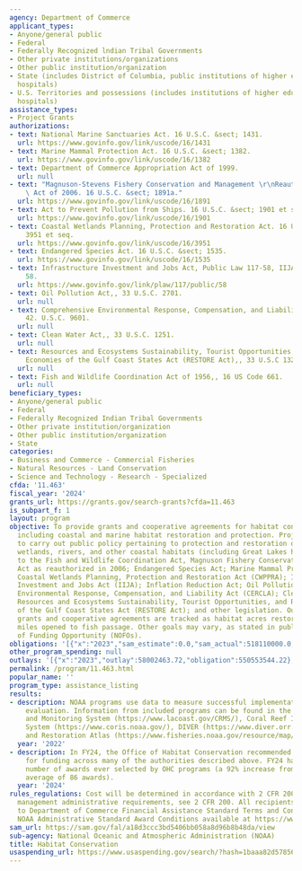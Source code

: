 ```yaml
---
agency: Department of Commerce
applicant_types:
- Anyone/general public
- Federal
- Federally Recognized lndian Tribal Governments
- Other private institutions/organizations
- Other public institution/organization
- State (includes District of Columbia, public institutions of higher education and
  hospitals)
- U.S. Territories and possessions (includes institutions of higher education and
  hospitals)
assistance_types:
- Project Grants
authorizations:
- text: National Marine Sanctuaries Act. 16 U.S.C. &sect; 1431.
  url: https://www.govinfo.gov/link/uscode/16/1431
- text: Marine Mammal Protection Act. 16 U.S.C. &sect; 1382.
  url: https://www.govinfo.gov/link/uscode/16/1382
- text: Department of Commerce Appropriation Act of 1999.
  url: null
- text: "Magnuson-Stevens Fishery Conservation and Management \r\nReauthorization\
    \ Act of 2006. 16 U.S.C. &sect; 1891a."
  url: https://www.govinfo.gov/link/uscode/16/1891
- text: Act to Prevent Pollution from Ships. 16 U.S.C. &sect; 1901 et seq.
  url: https://www.govinfo.gov/link/uscode/16/1901
- text: Coastal Wetlands Planning, Protection and Restoration Act. 16 U.S.C. &sect;
    3951 et seq.
  url: https://www.govinfo.gov/link/uscode/16/3951
- text: Endangered Species Act. 16 U.S.C. &sect; 1535.
  url: https://www.govinfo.gov/link/uscode/16/1535
- text: Infrastructure Investment and Jobs Act, Public Law 117-58, IIJA. Pub. L. 117,
    58.
  url: https://www.govinfo.gov/link/plaw/117/public/58
- text: Oil Pollution Act,, 33 U.S.C. 2701.
  url: null
- text: Comprehensive Environmental Response, Compensation, and Liability Act (CERCLA),,
    42. U.S.C. 9601.
  url: null
- text: Clean Water Act,, 33 U.S.C. 1251.
  url: null
- text: Resources and Ecosystems Sustainability, Tourist Opportunities, and Revived
    Economies of the Gulf Coast States Act (RESTORE Act),, 33 U.S.C 1321(t).
  url: null
- text: Fish and Wildlife Coordination Act of 1956,, 16 US Code 661.
  url: null
beneficiary_types:
- Anyone/general public
- Federal
- Federally Recognized Indian Tribal Governments
- Other private institution/organization
- Other public institution/organization
- State
categories:
- Business and Commerce - Commercial Fisheries
- Natural Resources - Land Conservation
- Science and Technology - Research - Specialized
cfda: '11.463'
fiscal_year: '2024'
grants_url: https://grants.gov/search-grants?cfda=11.463
is_subpart_f: 1
layout: program
objective: To provide grants and cooperative agreements for habitat conservation activities
  including coastal and marine habitat restoration and protection. Projects are funded
  to carry out public policy pertaining to protection and restoration of the Nation's
  wetlands, rivers, and other coastal habitats (including Great Lakes habitats), pursuant
  to the Fish and Wildlife Coordination Act, Magnuson Fishery Conservation and Management
  Act as reauthorized in 2006; Endangered Species Act; Marine Mammal Protection Act;
  Coastal Wetlands Planning, Protection and Restoration Act (CWPPRA); Infrastructure
  Investment and Jobs Act (IIJA); Inflation Reduction Act; Oil Pollution Act; Comprehensive
  Environmental Response, Compensation, and Liability Act (CERCLA); Clean Water Act;
  Resources and Ecosystems Sustainability, Tourist Opportunities, and Revived Economies
  of the Gulf Coast States Act (RESTORE Act); and other legislation. Outcomes of most
  grants and cooperative agreements are tracked as habitat acres restored or stream
  miles opened to fish passage. Other goals may vary, as stated in published Notices
  of Funding Opportunity (NOFOs).
obligations: '[{"x":"2023","sam_estimate":0.0,"sam_actual":518110000.0,"usa_spending_actual":518108971.59},{"x":"2024","sam_estimate":0.0,"sam_actual":453100000.0,"usa_spending_actual":453101399.0},{"x":"2025","sam_estimate":0.0,"sam_actual":475755000.0,"usa_spending_actual":6248055.0}]'
other_program_spending: null
outlays: '[{"x":"2023","outlay":58002463.72,"obligation":550553544.22},{"x":"2024","outlay":71269.32,"obligation":385199316.0},{"x":"2025","outlay":0.0,"obligation":6248055.0}]'
permalink: /program/11.463.html
popular_name: ''
program_type: assistance_listing
results:
- description: NOAA programs use data to measure successful implementation and support
    evaluation. Information from included programs can be found in the Coastwide Reference
    and Monitoring System (https://www.lacoast.gov/CRMS/), Coral Reef Information
    System (https://www.coris.noaa.gov/), DIVER (https://www.diver.orr.noaa.gov/deepwater-horizon-nrda-data),
    and Restoration Atlas (https://www.fisheries.noaa.gov/resource/map/restoration-atlas).
  year: '2022'
- description: In FY24, the Office of Habitat Conservation recommended 166 awards
    for funding across many of the authorities described above. FY24 had the highest
    number of awards ever selected by OHC programs (a 92% increase from the 2019-2022
    average of 86 awards).
  year: '2024'
rules_regulations: Cost will be determined in accordance with 2 CFR 200. For grants
  management administrative requirements, see 2 CFR 200. All recipients will adhere
  to Department of Commerce Financial Assistance Standard Terms and Conditions and
  NOAA Administrative Standard Award Conditions available at https://www.commerce.gov/oam/policy/financial-assistance-policy.
sam_url: https://sam.gov/fal/a18d3ccc3bd5406bb058a8d96b8b48da/view
sub-agency: National Oceanic and Atmospheric Administration (NOAA)
title: Habitat Conservation
usaspending_url: https://www.usaspending.gov/search/?hash=1baaa82d578563b91a11613e0a3a4b4e
---
```

